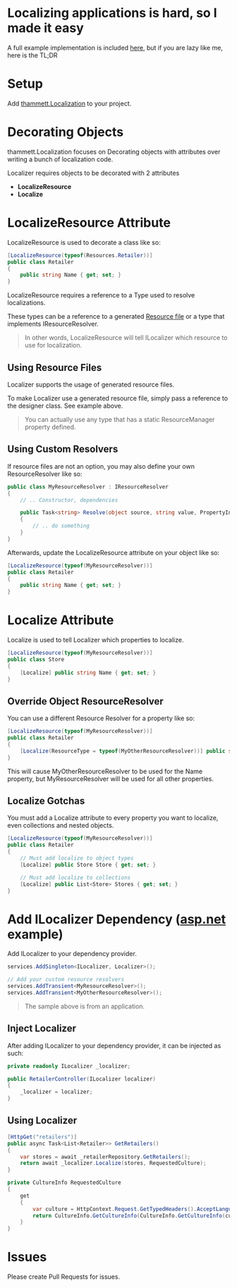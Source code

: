 # Localizing applications is hard, so I made it easy

A full example implementation is included [here](https://github.com/thammet/localization/tree/main/Example), but if you are lazy like me, here is the TL;DR

# Setup
Add [thammett.Localization](https://www.nuget.org/packages/thammett.Localization/) to your project. 

# Decorating Objects 

thammett.Localization focuses on Decorating objects with attributes over writing a bunch of localization code.

Localizer requires objects to be decorated with 2 attributes 

* **LocalizeResource**
* **Localize**

# LocalizeResource Attribute

LocalizeResource is used to decorate a class like so:

```c#
[LocalizeResource(typeof(Resources.Retailer))]
public class Retailer
{
    public string Name { get; set; }
}
```

LocalizeResource requires a reference to a Type used to resolve localizations. 

These types can be a reference to a generated [Resource file](https://docs.microsoft.com/en-us/dotnet/framework/resources/creating-resource-files-for-desktop-apps) or a type that implements IResourceResolver.

> In other words, LocalizeResource will tell ILocalizer which resource to use for localization.

## Using Resource Files

Localizer supports the usage of generated resource files. 

To make Localizer use a generated resource file, simply pass a reference to the designer class. See example above.

> You can actually use any type that has a static ResourceManager property defined.  

## Using Custom Resolvers

If resource files are not an option, you may also define your own ResourceResolver like so:

``` c#
public class MyResourceResolver : IResourceResolver
{
    // .. Constructor, dependencies

    public Task<string> Resolve(object source, string value, PropertyInfo propertyInfo, CultureInfo cultureInfo)
    {
        // .. do something
    }
}
```

Afterwards, update the LocalizeResource attribute on your object like so:

```c#
[LocalizeResource(typeof(MyResourceResolver))]
public class Retailer
{
    public string Name { get; set; }
}
```

# Localize Attribute

Localize is used to tell Localizer which properties to localize. 

```c#
[LocalizeResource(typeof(MyResourceResolver))]
public class Store
{
    [Localize] public string Name { get; set; }
}
```

## Override Object ResourceResolver 

You can use a different Resource Resolver for a property like so:

```c#
[LocalizeResource(typeof(MyResourceResolver))]
public class Retailer
{
    [Localize(ResourceType = typeof(MyOtherResourceResolver))] public string Name { get; set; }
}
```

This will cause MyOtherResourceResolver to be used for the Name property, but MyResourceResolver will be used for all other properties. 


## Localize Gotchas

You must add a Localize attribute to every property you want to localize, even collections and nested objects.

```c#
[LocalizeResource(typeof(MyResourceResolver))]
public class Retailer
{
    // Must add localize to object types
    [Localize] public Store Store { get; set; }

    // Must add localize to collections
    [Localize] public List<Store> Stores { get; set; }
}
```

# Add ILocalizer Dependency ([asp.net](https://dotnet.microsoft.com/apps/aspnet) example)


Add ILocalizer to your dependency provider.

```c#
services.AddSingleton<ILocalizer, Localizer>();

// Add your custom resource resolvers
services.AddTransient<MyResourceResolver>();
services.AddTransient<MyOtherResourceResolver>();
```

> The sample above is from an application.

## Inject Localizer

After adding ILocalizer to your dependency provider, it can be injected as such:

```c#
private readonly ILocalizer _localizer;

public RetailerController(ILocalizer localizer)
{
    _localizer = localizer;
}
```

## Using Localizer

```c#
[HttpGet("retailers")]
public async Task<List<Retailer>> GetRetailers()
{
    var stores = await _retailerRepository.GetRetailers();
    return await _localizer.Localize(stores, RequestedCulture);
}

private CultureInfo RequestedCulture
{
    get
    {
        var culture = HttpContext.Request.GetTypedHeaders().AcceptLanguage.First().ToString();
        return CultureInfo.GetCultureInfo(CultureInfo.GetCultureInfo(culture).TwoLetterISOLanguageName);
    }
}
```

# Issues

Please create Pull Requests for issues.